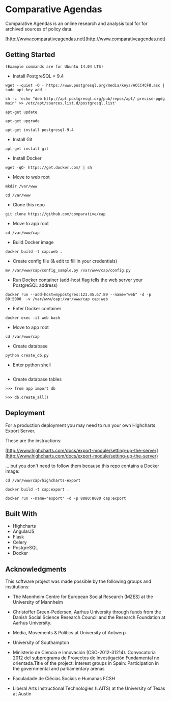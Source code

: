 # Comparative Agendas

Comparative Agendas is an online research and analysis tool for for archived sources of policy data.

[http://www.comparativeagendas.net](http://www.comparativeagendas.net)

## Getting Started

```(Example commands are for Ubuntu 14.04 LTS)```

* Install PostgreSQL > 9.4

```wget --quiet -O - https://www.postgresql.org/media/keys/ACCC4CF8.asc | sudo apt-key add -```

```sh -c 'echo "deb http://apt.postgresql.org/pub/repos/apt/ precise-pgdg main" >> /etc/apt/sources.list.d/postgresql.list'```

```apt-get update```

```apt-get upgrade```

```apt-get install postgresql-9.4```

* Install Git

```apt-get install git```

* Install Docker

```wget -qO- https://get.docker.com/ | sh```

* Move to web root

```mkdir /var/www```

```cd /var/www```

* Clone this repo

```git clone https://github.com/comparative/cap```

* Move to app root

```cd /var/www/cap```

* Build Docker image

```docker build -t cap:web .```

* Create config file (& edit to fill in your credentials)

```mv /var/www/cap/config_sample.py /var/www/cap/config.py```

* Run Docker container (add-host flag tells the web server your PostgreSQL address)

```docker run --add-host=mypostgres:123.45.67.89 --name="web" -d -p 80:5000  -v /var/www/cap:/var/www/cap cap:web```

* Enter Docker container

```docker exec -it web bash```

* Move to app root

```cd /var/www/cap```

* Create database

```python create_db.py```

* Enter python shell

```python
```

* Create database tables

```>>> from app import db```

```>>> db.create_all()```


## Deployment

For a production deployment you may need to run your own Highcharts Export Server.

These are the instructions:

[http://www.highcharts.com/docs/export-module/setting-up-the-server](http://www.highcharts.com/docs/export-module/setting-up-the-server)

... but you don't need to follow them because this repo contains a Docker image:

```cd /var/www/cap/highcharts-export```

```docker build -t cap:export .```

```docker run --name="export" -d -p 8080:8080 cap:export```

## Built With

* Highcharts
* AngularJS
* Flask
* Celery
* PostgreSQL
* Docker

## Acknowledgments

This software project was made possible by the following groups and institutions:

* The Mannheim Centre for European Social Research (MZES) at the University of Mannheim

* Christoffer Green-Pedersen, Aarhus University through funds from the Danish Social Science Research Council and the Research Foundation at Aarhus University. 

* Media, Movements & Politics at University of Antwerp
 
* University of Southampton

* Ministerio de Ciencia e Innovación (CSO-2012-31214). Convocatoria 2012 del subprograma de Proyectos de Investigación Fundamental no orientada.Title of the project: Interest groups in Spain: Participation in the governmental and parliamentary arenas 

* Faculadade de Ciêcias Sociais e Humanas FCSH 

* Liberal Arts Instructional Technologies (LAITS) at the University of Texas at Austin